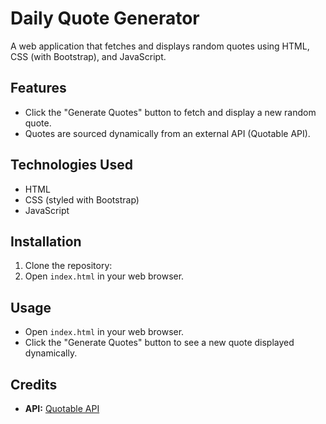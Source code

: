 # Daily Quote Generator

A web application that fetches and displays random quotes using HTML, CSS (with Bootstrap), and JavaScript.

## Features

- Click the "Generate Quotes" button to fetch and display a new random quote.
- Quotes are sourced dynamically from an external API (Quotable API).

## Technologies Used

- HTML
- CSS (styled with Bootstrap)
- JavaScript

## Installation

1. Clone the repository:
2. Open `index.html` in your web browser.

## Usage

- Open `index.html` in your web browser.
- Click the "Generate Quotes" button to see a new quote displayed dynamically.

## Credits
- **API:** [Quotable API](https://api.quotable.io/)
